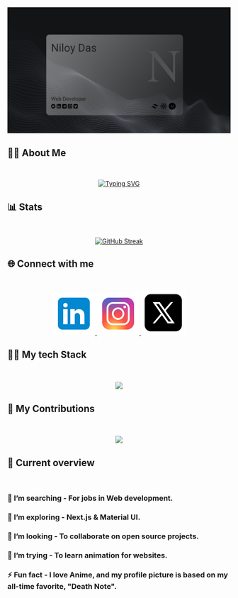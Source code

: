 <a href="https://www.linkedin.com/in/niloy-das1/">
<img src="./images/coverPhoto.jpg" />
</a>

## :male_detective: About Me

<br />
<p align="center">
<a href="https://git.io/typing-svg"><img src="https://readme-typing-svg.herokuapp.com?font=roboto&weight=500&size=30&duration=2000&pause=200&color=40C463&center=true&vCenter=true&random=false&width=700&lines=Hi!+I'm+Niloy%F0%9F%91%8B%F0%9F%8F%BD;MERN+Stack+Based+;Front-End+Focused;Web+Developer" alt="Typing SVG" /></a>
</p>

## :bar_chart: Stats

<br />

<p align="center">
<a href="https://git.io/streak-stats"><img src="https://github-readme-streak-stats.herokuapp.com?user=frustrated018&theme=android-dark&border_radius=10&card_width=700" alt="GitHub Streak" /></a>
</p>

## :globe_with_meridians: Connect with me

<br />
<p align="center">
  <a href="www.linkedin.com/in/niloydas1">
    <img src="./icons/linkedin.svg"/>
  </a>   
  <a href="https://www.instagram.com/_nil0y_/">
    <img src="./icons/instagram.svg"/>
  </a>   
  <a href="https://twitter.com/NiloyDas003">
    <img src="./icons/X.svg"/>
  </a>   
</p>

## :man_technologist: My tech Stack

<br />
<p align="center">
  <a href="www.linkedin.com/in/niloydas1">
    <img src="https://skillicons.dev/icons?i=html,css,tailwind,js,ts,react,nextjs,mongo,express,nodejs,vercel,netlify&perline=4" />
  </a>
</p>

## :star2: My Contributions

<br />

<p align="center">
<img src="http://github-profile-summary-cards.vercel.app/api/cards/profile-details?username=frustrated018&theme=github_dark" />
</p>

## :eyes: Current overview

<br />

### 🔭 I’m searching - For jobs in Web development.

### 🌱 I’m exploring - Next.js & Material UI.

### 👯 I’m looking - To collaborate on open source projects.

### 🤔 I’m trying - To learn animation for websites.

### ⚡ Fun fact - I love Anime, and my profile picture is based on my all-time favorite, "Death Note".
